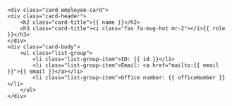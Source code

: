
    <div class="card employee-card">
    <div class="card-header">
        <h2 class="card-title">{{ name }}</h2>
        <h3 class="card-title"><i class="fas fa-mug-hot mr-2"></i>{{ role }}</h3>
    </div>
    <div class="card-body">
        <ul class="list-group">
            <li class="list-group-item">ID: {{ id }}</li>
            <li class="list-group-item">Email: <a href="mailto:{{ email }}">{{ email }}</a></li>
            <li class="list-group-item">Office number: {{ officeNumber }}</li>
        </ul>
    </div>
</div>
